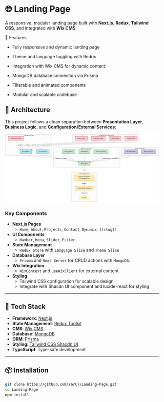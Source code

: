 # 🌐 Landing Page

A responsive, modular landing page built with **Next.js**, **Redux**, **Tailwind CSS**, and integrated with **Wix CMS**.

🧩 Features
- Fully responsive and dynamic landing page

- Theme and language toggling with Redux

- Integration with Wix CMS for dynamic content

- MongoDB database connection via Prisma

- Filterable and animated components

- Modular and scalable codebase

## 🧱 Architecture

This project follows a clean separation between **Presentation Layer**, **Business Logic**, and **Configuration/External Services**:

![alt text](image.png)

### Key Components

- **Next.js Pages**
  - `Home`, `About`, `Projects`, `Contact`, `Dynamic ([slug])`
- **UI Components**
  - `Navbar`, `Menu`, `Slider`, `Filter`
- **State Management**
  - `Redux Store` with `Language Slice` and `Theme Slice`
- **Database Layer**
  - `Prisma` and `Next Server` for CRUD actions with `MongoDB`.
- **Wix Integration**
  - `WixContext` and `useWixClient` for external content
- **Styling**
  - Tailwind CSS configuration for scalable design
  - Integrate with Shacdn UI component and lucide-react for styling

---

## 🚀 Tech Stack

- **Framework**: [Next.js](https://nextjs.org/)
- **State Management**: [Redux Toolkit](https://redux-toolkit.js.org/)
- **CMS**: [Wix CMS](https://www.wix.com/)
- **Database**: [MongoDB](https://www.mongodb.com/)
- **ORM**: [Prisma](https://www.prisma.io/)
- **Styling**: [Tailwind CSS](https://tailwindcss.com/),[Shacdn UI](https://ui.shadcn.com/)
- **TypeScript**: Type-safe development

---

## 📦 Installation

```bash
git clone https://github.com/YarC7/Landing-Page.git
cd Landing-Page
npm install
```
